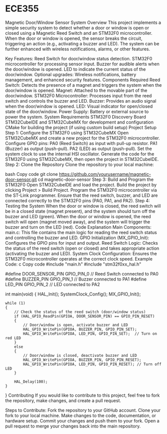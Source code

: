 # ECE355
Magnetic Door/Window Sensor System
Overview
This project implements a simple security system to detect whether a door or window is open or closed using a Magnetic Reed Switch and an STM32F0 microcontroller. When the door or window is opened, the sensor breaks the circuit, triggering an action (e.g., activating a buzzer and LED). The system can be further enhanced with wireless notifications, alarms, or other features.

Key Features:
Reed Switch for door/window status detection.
STM32F0 microcontroller for processing sensor input.
Buzzer for audible alerts when the door/window is opened.
LED to indicate the current status of the door/window.
Optional upgrades: Wireless notifications, battery management, and enhanced security features.
Components Required
Reed Switch: Detects the presence of a magnet and triggers the system when the door/window is opened.
Magnet: Attached to the movable part of the door/window.
STM32F0 Microcontroller: Processes input from the reed switch and controls the buzzer and LED.
Buzzer: Provides an audio signal when the door/window is opened.
LED: Visual indicator for open/closed state of the door/window.
Power Supply: Battery or external source to power the system.
System Requirements
STM32F0 Discovery Board
STM32CubeIDE and STM32CubeMX for development and configuration
CMake for building the project (if using custom build setup)
Project Setup
Step 1: Configure the STM32F0 using STM32CubeMX
Open STM32CubeMX and create a new project for the STM32F0 microcontroller.
Configure GPIO pins:
PA0 (Reed Switch) as input with pull-up resistor.
PA1 (Buzzer) as output (push-pull).
PA2 (LED) as output (push-pull).
Set the system clock to use the internal HSI oscillator.
Generate the code for the STM32F0 using STM32CubeMX, then open the project in STM32CubeIDE.
Step 2: Clone the Repository
Clone the repository to your local machine:

bash
Copy code
git clone https://github.com/yourusername/magnetic-door-sensor.git
cd magnetic-door-sensor
Step 3: Build and Program the STM32F0
Open STM32CubeIDE and load the project.
Build the project by clicking Project > Build Project.
Program the STM32F0 microcontroller via the ST-Link programmer.
Ensure that the reed switch, buzzer, and LED are connected correctly to the STM32F0 pins (PA0, PA1, and PA2).
Step 4: Testing the System
When the door or window is closed, the reed switch will be in a closed state (magnet present), and the system should turn off the buzzer and LED (green).
When the door or window is opened, the reed switch will open (magnet moved away), and the system will trigger the buzzer and turn on the LED (red).
Code Explanation
Main Components:
main.c: This file contains the main logic for reading the reed switch status and controlling the buzzer and LED.
GPIO Initialization (MX_GPIO_Init): Configures the GPIO pins for input and output.
Reed Switch Logic: Checks the status of the reed switch (open or closed) and takes appropriate action (activating the buzzer and LED).
System Clock Configuration: Ensures the STM32F0 microcontroller operates at the correct clock speed.
Example Code:
c
Copy code
#include "main.h"
#include "stm32f0xx_hal.h"

#define DOOR_SENSOR_PIN GPIO_PIN_0  // Reed Switch connected to PA0
#define BUZZER_PIN GPIO_PIN_1       // Buzzer connected to PA1
#define LED_PIN GPIO_PIN_2          // LED connected to PA2

int main(void)
{
    HAL_Init();
    SystemClock_Config();
    MX_GPIO_Init();

    while (1)
    {
        // Check the status of the reed switch (door/window status)
        if (HAL_GPIO_ReadPin(GPIOA, DOOR_SENSOR_PIN) == GPIO_PIN_RESET)
        {
            // Door/window is open, activate buzzer and LED
            HAL_GPIO_WritePin(GPIOA, BUZZER_PIN, GPIO_PIN_SET);
            HAL_GPIO_WritePin(GPIOA, LED_PIN, GPIO_PIN_SET);  // Turn on red LED
        }
        else
        {
            // Door/window is closed, deactivate buzzer and LED
            HAL_GPIO_WritePin(GPIOA, BUZZER_PIN, GPIO_PIN_RESET);
            HAL_GPIO_WritePin(GPIOA, LED_PIN, GPIO_PIN_RESET); // Turn off LED
        }

        HAL_Delay(100);
    }
}
Contributing
If you would like to contribute to this project, feel free to fork the repository, make changes, and create a pull request.

Steps to Contribute:
Fork the repository to your GitHub account.
Clone your fork to your local machine.
Make changes to the code, documentation, or hardware setup.
Commit your changes and push them to your fork.
Open a pull request to merge your changes back into the main repository.
